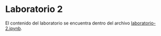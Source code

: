# Laboratorio 2


El contenido del laboratorio se encuentra dentro del archivo [laboratorio-2.ipynb](laboratorio-2.ipynb). 
